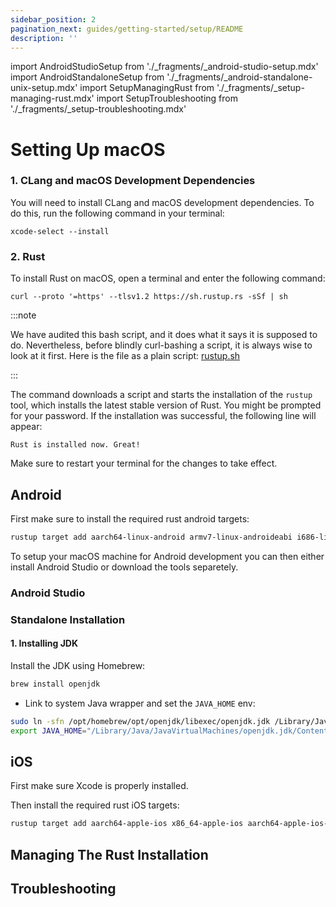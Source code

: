```yaml
---
sidebar_position: 2
pagination_next: guides/getting-started/setup/README
description: ''
---
```


import AndroidStudioSetup from './\_fragments/\_android-studio-setup.mdx'
import AndroidStandaloneSetup from './\_fragments/\_android-standalone-unix-setup.mdx'
import SetupManagingRust from './\_fragments/\_setup-managing-rust.mdx'
import SetupTroubleshooting from './\_fragments/\_setup-troubleshooting.mdx'

# Setting Up macOS

### 1. CLang and macOS Development Dependencies

You will need to install CLang and macOS development dependencies. To do this, run the following command in your terminal:

```shell
xcode-select --install
```

### 2. Rust

To install Rust on macOS, open a terminal and enter the following command:

```shell
curl --proto '=https' --tlsv1.2 https://sh.rustup.rs -sSf | sh
```

:::note

We have audited this bash script, and it does what it says it is supposed to do. Nevertheless, before blindly curl-bashing a script, it is always wise to look at it first. Here is the file as a plain script: [rustup.sh]

:::

The command downloads a script and starts the installation of the `rustup` tool, which installs the latest stable version of Rust. You might be prompted for your password. If the installation was
successful, the following line will appear:

```text
Rust is installed now. Great!
```

Make sure to restart your terminal for the changes to take effect.

## Android

First make sure to install the required rust android targets:

```sh
rustup target add aarch64-linux-android armv7-linux-androideabi i686-linux-android x86_64-linux-android
```

To setup your macOS machine for Android development you can then either install Android Studio or download the tools separetely.

### Android Studio

<AndroidStudioSetup platform="macos" />

### Standalone Installation

#### 1. Installing JDK

Install the JDK using Homebrew:

```sh
brew install openjdk
```

- Link to system Java wrapper and set the `JAVA_HOME` env:

```sh
sudo ln -sfn /opt/homebrew/opt/openjdk/libexec/openjdk.jdk /Library/Java/JavaVirtualMachines/openjdk.jdk
export JAVA_HOME="/Library/Java/JavaVirtualMachines/openjdk.jdk/Contents/Home"
```

<AndroidStandaloneSetup platform="macos" />

## iOS

First make sure Xcode is properly installed. <!-- TODO: explain what this means -->

Then install the required rust iOS targets:

```sh
rustup target add aarch64-apple-ios x86_64-apple-ios aarch64-apple-ios-sim
```

## Managing The Rust Installation

<SetupManagingRust />

## Troubleshooting

<SetupTroubleshooting />

[rustup.sh]: https://sh.rustup.rs
